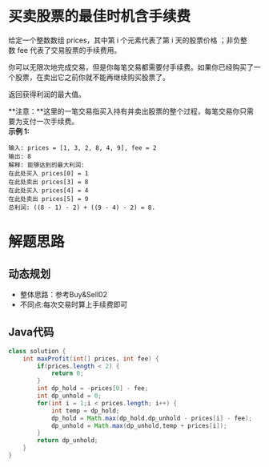 # 买卖股票的最佳时机含手续费
给定一个整数数组 prices，其中第 i 个元素代表了第 i 天的股票价格 ；非负整数 fee 代表了交易股票的手续费用。

你可以无限次地完成交易，但是你每笔交易都需要付手续费。如果你已经购买了一个股票，在卖出它之前你就不能再继续购买股票了。

返回获得利润的最大值。

**注意：**这里的一笔交易指买入持有并卖出股票的整个过程，每笔交易你只需要为支付一次手续费。  
**示例 1:**
```
输入: prices = [1, 3, 2, 8, 4, 9], fee = 2
输出: 8
解释: 能够达到的最大利润:  
在此处买入 prices[0] = 1
在此处卖出 prices[3] = 8
在此处买入 prices[4] = 4
在此处卖出 prices[5] = 9
总利润: ((8 - 1) - 2) + ((9 - 4) - 2) = 8.
```
# 解题思路
## 动态规划
* 整体思路：参考Buy&Sell02  
* 不同点:每次交易时算上手续费即可
## Java代码
```java
class solution {
    int maxProfit(int[] prices, int fee) {
        if(prices.length < 2) {
            return 0;
        }
        int dp_hold = -prices[0] - fee;
        int dp_unhold = 0;
        for(int i = 1;i < prices.length; i++) {
            int temp = dp_hold;
            dp_hold = Math.max(dp_hold,dp_unhold - prices[i] - fee);
            dp_unhold = Math.max(dp_unhold,temp + prices[i]);
        }
        return dp_unhold;
    }
}
```

